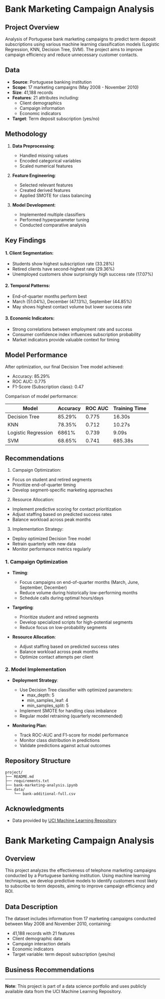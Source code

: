 # Bank Marketing Campaign Analysis

## Project Overview
Analysis of Portuguese bank marketing campaigns to predict term deposit subscriptions using various machine learning classification models (Logistic Regression, KNN, Decision Tree, SVM). The project aims to improve campaign efficiency and reduce unnecessary customer contacts.

## Data
- **Source**: Portuguese banking institution
- **Scope**: 17 marketing campaigns (May 2008 - November 2010)
- **Size**: 41,188 records
- **Features**: 21 attributes including:
  * Client demographics
  * Campaign information
  * Economic indicators
- **Target**: Term deposit subscription (yes/no)

## Methodology
1. **Data Preprocessing**:
   - Handled missing values
   - Encoded categorical variables
   - Scaled numerical features

2. **Feature Engineering**:
   - Selected relevant features
   - Created derived features
   - Applied SMOTE for class balancing

3. **Model Development**:
   - Implemented multiple classifiers 
   - Performed hyperparameter tuning
   - Conducted comparative analysis


## Key Findings
#### 1. Client Segmentation:
- Students show highest subscription rate (33.28%)
- Retired clients have second-highest rate (29.36%)
- Unemployed customers show surprisingly high success rate (17.07%)

#### 2. Temporal Patterns:
- End-of-quarter months perform best
- March (51.04%), December (47.13%), September (44.85%)
- May shows highest contact volume but lower success rate

#### 3. Economic Indicators:
- Strong correlations between employment rate and success
- Consumer confidence index influences subscription probability
- Market indicators provide valuable context for timing

## Model Performance

After optimization, our final Decision Tree model achieved:
- Accuracy: 85.29%
- ROC AUC: 0.775
- F1-Score (Subscription class): 0.47

Comparison of model performance:

| Model | Accuracy | ROC AUC | Training Time |
|-------|----------|----------|---------------|
| Decision Tree | 85.29% | 0.775 | 16.30s |
| KNN | 78.35% | 0.712 | 10.27s |
| Logistic Regression | 6861% | 0.739 | 9.09s |
| SVM | 68.65% | 0.741 | 685.38s |

## Recommendations
1. Campaign Optimization:
- Focus on student and retired segments
- Prioritize end-of-quarter timing
- Develop segment-specific marketing approaches

2. Resource Allocation:
- Implement predictive scoring for contact prioritization
- Adjust staffing based on predicted success rates
- Balance workload across peak months

3. Implementation Strategy:
- Deploy optimized Decision Tree model
- Retrain quarterly with new data
- Monitor performance metrics regularly


### 1. Campaign Optimization
- **Timing**:
  * Focus campaigns on end-of-quarter months (March, June, September, December)
  * Reduce volume during historically low-performing months
  * Schedule calls during optimal hours/days

- **Targeting**:
  * Prioritize student and retired segments
  * Develop specialized scripts for high-potential segments
  * Reduce focus on low-probability segments

- **Resource Allocation**:
  * Adjust staffing based on predicted success rates
  * Balance workload across peak months
  * Optimize contact attempts per client

### 2. Model Implementation
- **Deployment Strategy**:
  * Use Decision Tree classifier with optimized parameters:
    - max_depth: 5
    - min_samples_leaf: 4
    - min_samples_split: 5
  * Implement SMOTE for handling class imbalance
  * Regular model retraining (quarterly recommended)

- **Monitoring Plan**:
  * Track ROC-AUC and F1-score for model performance
  * Monitor class distribution in predictions
  * Validate predictions against actual outcomes
    

## Repository Structure
```
project/
├── README.md
├── requirements.txt
├── bank-marketing-analysis.ipynb 
└── data/
    └── bank-additional-full.csv
```

## Acknowledgments
- Data provided by [UCI Machine Learning Repository](https://archive.ics.uci.edu/ml/datasets/Bank+Marketing)


# Bank Marketing Campaign Analysis

## Overview
This project analyzes the effectiveness of telephone marketing campaigns conducted by a Portuguese banking institution. Using machine learning techniques, we develop predictive models to identify customers most likely to subscribe to term deposits, aiming to improve campaign efficiency and ROI.

## Data Description
The dataset includes information from 17 marketing campaigns conducted between May 2008 and November 2010, containing:
- 41,188 records with 21 features
- Client demographic data
- Campaign interaction details
- Economic indicators
- Target variable: term deposit subscription (yes/no)




## Business Recommendations


---
**Note**: This project is part of a data science portfolio and uses publicly available data from the UCI Machine Learning Repository.
